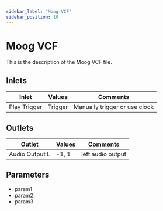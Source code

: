 ```yaml
---
sidebar_label: "Moog VCF"
sidebar_position: 10
---
```


# Moog VCF

This is the description of the Moog VCF file.

## Inlets

| Inlet | Values | Comments |  
| --- | --- | --- |
| Play Trigger | Trigger | Manually trigger or use clock |

## Outlets

| Outlet | Values | Comments |  
| --- | --- | --- |
| Audio Output L | -1, 1 | left audio output |

## Parameters

- param1
- param2
- param3